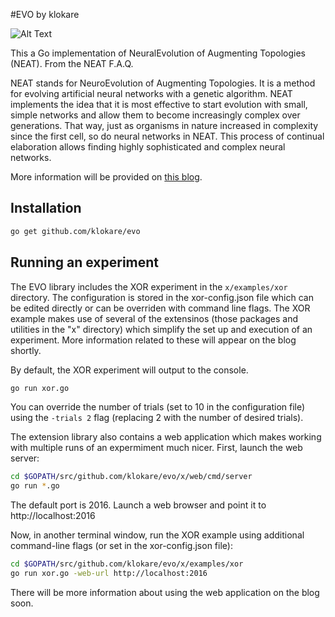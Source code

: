 #EVO by klokare

![Alt Text](https://github.com/klokare/evo/raw/master/gopher.png)

This a Go implementation of NeuralEvolution of Augmenting Topologies (NEAT). From the NEAT F.A.Q.

NEAT stands for NeuroEvolution of Augmenting Topologies. It is a method for evolving artificial neural networks with a genetic algorithm. NEAT implements the idea that it is most effective to start evolution with small, simple networks and allow them to become increasingly complex over generations. That way, just as organisms in nature increased in complexity since the first cell, so do neural networks in NEAT. This process of continual elaboration allows finding highly sophisticated and complex neural networks.

More information will be provided on [this blog](https://medium.com/@hummerb/evo-by-klokare-new-library-same-concept-9eff96126ec0#.rywgvow3a).

## Installation

```bash
go get github.com/klokare/evo
```

## Running an experiment
The EVO library includes the XOR experiment in the `x/examples/xor` directory. The configuration is stored in the xor-config.json file which can be edited directly or can be overriden with command line flags. The XOR example makes use of several of the extensinos (those packages and utilities in the "x" directory) which simplify the set up and execution of an experiment. More information related to these will appear on the blog shortly. 

By default, the XOR experiment will output to the console.
```bash
go run xor.go
```

You can override the number of trials (set to 10 in the configuration file) using the `-trials 2` flag (replacing 2 with the number of desired trials).

The extension library also contains a web application which makes working with multiple runs of an expermiment much nicer. First, launch the web server:
```bash
cd $GOPATH/src/github.com/klokare/evo/x/web/cmd/server
go run *.go 
```

The default port is 2016. Launch a web browser and point it to http://localhost:2016

Now, in another terminal window, run the XOR example using additional command-line flags (or set in the xor-config.json file):
```bash
cd $GOPATH/src/github.com/klokare/evo/x/examples/xor
go run xor.go -web-url http://localhost:2016
```

There will be more information about using the web application on the blog soon.